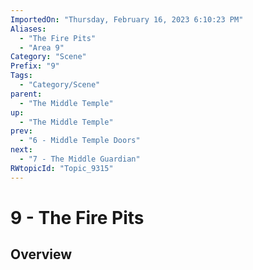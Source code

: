 ```yaml
---
ImportedOn: "Thursday, February 16, 2023 6:10:23 PM"
Aliases:
  - "The Fire Pits"
  - "Area 9"
Category: "Scene"
Prefix: "9"
Tags:
  - "Category/Scene"
parent:
  - "The Middle Temple"
up:
  - "The Middle Temple"
prev:
  - "6 - Middle Temple Doors"
next:
  - "7 - The Middle Guardian"
RWtopicId: "Topic_9315"
---
```

# 9 - The Fire Pits
## Overview
